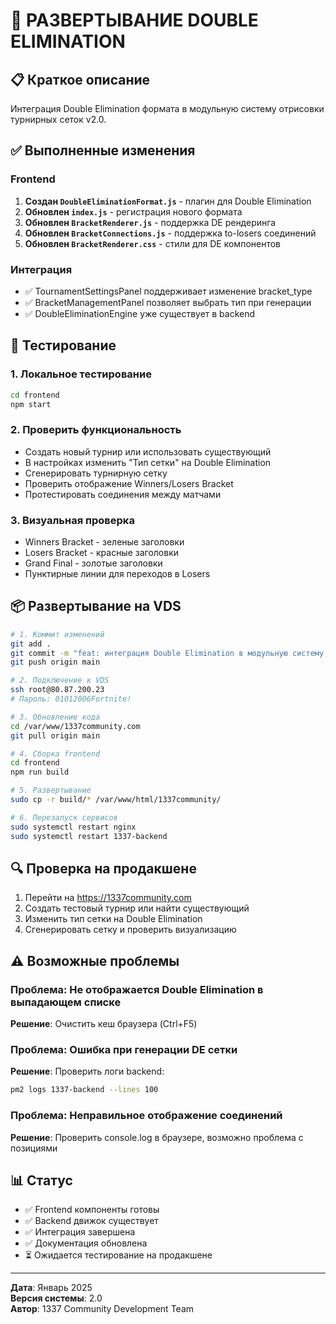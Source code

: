 # 🚀 РАЗВЕРТЫВАНИЕ DOUBLE ELIMINATION

## 📋 Краткое описание

Интеграция Double Elimination формата в модульную систему отрисовки турнирных сеток v2.0.

## ✅ Выполненные изменения

### Frontend
1. **Создан `DoubleEliminationFormat.js`** - плагин для Double Elimination
2. **Обновлен `index.js`** - регистрация нового формата
3. **Обновлен `BracketRenderer.js`** - поддержка DE рендеринга
4. **Обновлен `BracketConnections.js`** - поддержка to-losers соединений
5. **Обновлен `BracketRenderer.css`** - стили для DE компонентов

### Интеграция
- ✅ TournamentSettingsPanel поддерживает изменение bracket_type
- ✅ BracketManagementPanel позволяет выбрать тип при генерации
- ✅ DoubleEliminationEngine уже существует в backend

## 🎯 Тестирование

### 1. Локальное тестирование
```bash
cd frontend
npm start
```

### 2. Проверить функциональность
- Создать новый турнир или использовать существующий
- В настройках изменить "Тип сетки" на Double Elimination
- Сгенерировать турнирную сетку
- Проверить отображение Winners/Losers Bracket
- Протестировать соединения между матчами

### 3. Визуальная проверка
- Winners Bracket - зеленые заголовки
- Losers Bracket - красные заголовки  
- Grand Final - золотые заголовки
- Пунктирные линии для переходов в Losers

## 📦 Развертывание на VDS

```bash
# 1. Коммит изменений
git add .
git commit -m "feat: интеграция Double Elimination в модульную систему v2.0"
git push origin main

# 2. Подключение к VDS
ssh root@80.87.200.23
# Пароль: 01012006Fortnite!

# 3. Обновление кода
cd /var/www/1337community.com
git pull origin main

# 4. Сборка frontend
cd frontend
npm run build

# 5. Развертывание
sudo cp -r build/* /var/www/html/1337community/

# 6. Перезапуск сервисов
sudo systemctl restart nginx
sudo systemctl restart 1337-backend
```

## 🔍 Проверка на продакшене

1. Перейти на https://1337community.com
2. Создать тестовый турнир или найти существующий
3. Изменить тип сетки на Double Elimination
4. Сгенерировать сетку и проверить визуализацию

## ⚠️ Возможные проблемы

### Проблема: Не отображается Double Elimination в выпадающем списке
**Решение**: Очистить кеш браузера (Ctrl+F5)

### Проблема: Ошибка при генерации DE сетки
**Решение**: Проверить логи backend:
```bash
pm2 logs 1337-backend --lines 100
```

### Проблема: Неправильное отображение соединений
**Решение**: Проверить console.log в браузере, возможно проблема с позициями

## 📊 Статус

- ✅ Frontend компоненты готовы
- ✅ Backend движок существует
- ✅ Интеграция завершена
- ✅ Документация обновлена
- ⏳ Ожидается тестирование на продакшене

---

**Дата**: Январь 2025  
**Версия системы**: 2.0  
**Автор**: 1337 Community Development Team 